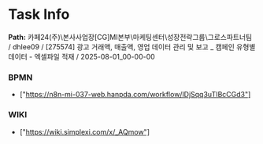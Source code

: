 # Task Info

**Path:** 카페24(주)\본사사업장\[CG]MI본부\마케팅센터\성장전략그룹\그로스파트너팀 / dhlee09 / [275574] 광고 거래액, 매출액, 영업 데이터 관리 및 보고 _ 캠페인 유형별 데이터 - 엑셀파일 적재 / 2025-08-01_00-00-00

### BPMN
- ["https://n8n-mi-037-web.hanpda.com/workflow/lDjSqq3uTIBcCGd3"]

### WIKI
- ["https://wiki.simplexi.com/x/_AQmow"]

